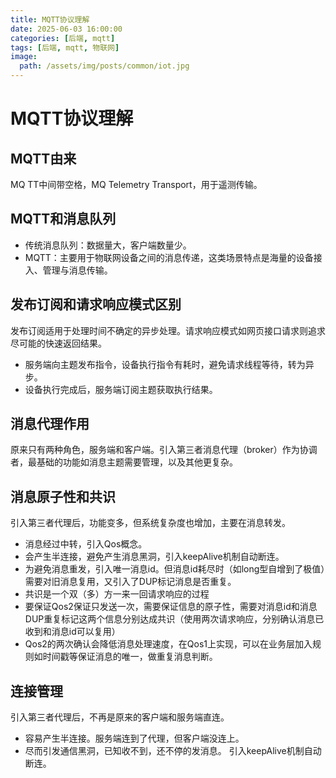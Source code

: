 ```yaml
---
title: MQTT协议理解
date: 2025-06-03 16:00:00
categories: [后端, mqtt]
tags: [后端, mqtt, 物联网]
image:
  path: /assets/img/posts/common/iot.jpg
---
```


# MQTT协议理解

## MQTT由来
MQ TT中间带空格，MQ Telemetry Transport，用于遥测传输。

## MQTT和消息队列
+ 传统消息队列：数据量大，客户端数量少。
+ MQTT：主要用于物联网设备之间的消息传递，这类场景特点是海量的设备接入、管理与消息传输。

## 发布订阅和请求响应模式区别
发布订阅适用于处理时间不确定的异步处理。请求响应模式如网页接口请求则追求尽可能的快速返回结果。
+ 服务端向主题发布指令，设备执行指令有耗时，避免请求线程等待，转为异步。
+ 设备执行完成后，服务端订阅主题获取执行结果。

## 消息代理作用
原来只有两种角色，服务端和客户端。引入第三者消息代理（broker）作为协调者，最基础的功能如消息主题需要管理，以及其他更复杂。

## 消息原子性和共识
引入第三者代理后，功能变多，但系统复杂度也增加，主要在消息转发。
+ 消息经过中转，引入Qos概念。
+ 会产生半连接，避免产生消息黑洞，引入keepAlive机制自动断连。
+ 为避免消息重发，引入唯一消息id。但消息id耗尽时（如long型自增到了极值）需要对旧消息复用，又引入了DUP标记消息是否重复。
+ 共识是一个双（多）方一来一回请求响应的过程
+ 要保证Qos2保证只发送一次，需要保证信息的原子性，需要对消息id和消息DUP重复标记这两个信息分别达成共识（使用两次请求响应，分别确认消息已收到和消息id可以复用）
+ Qos2的两次确认会降低消息处理速度，在Qos1上实现，可以在业务层加入规则如时间戳等保证消息的唯一，做重复消息判断。

## 连接管理
引入第三者代理后，不再是原来的客户端和服务端直连。
+ 容易产生半连接。服务端连到了代理，但客户端没连上。
+ 尽而引发通信黑洞，已知收不到，还不停的发消息。
引入keepAlive机制自动断连。